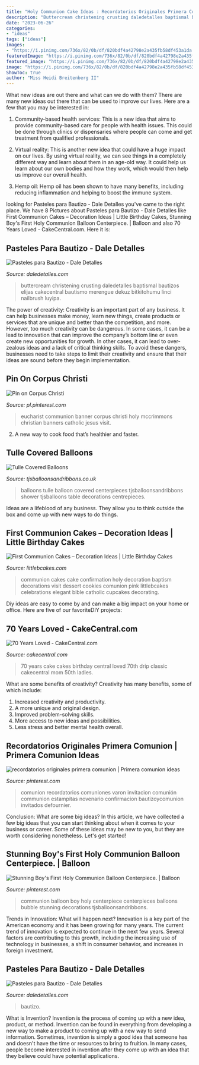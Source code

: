 ```yaml
---
title: "Holy Communion Cake Ideas : Recordatorios Originales Primera Comunion"
description: "Buttercream christening crusting daledetalles baptismal bautizos elijas cakecentral bautismo merengue dekuz bitkitohumu linci nailbrush luyipa"
date: "2023-06-26"
categories:
- "ideas"
tags: ["ideas"]
images:
- "https://i.pinimg.com/736x/82/0b/df/820bdf4a42798e2a435fb58df453a1da.jpg"
featuredImage: "https://i.pinimg.com/736x/82/0b/df/820bdf4a42798e2a435fb58df453a1da.jpg"
featured_image: "https://i.pinimg.com/736x/82/0b/df/820bdf4a42798e2a435fb58df453a1da.jpg"
image: "https://i.pinimg.com/736x/82/0b/df/820bdf4a42798e2a435fb58df453a1da.jpg"
ShowToc: true
author: "Miss Heidi Breitenberg II"
---
```



What new ideas are out there and what can we do with them?
There are many new ideas out there that can be used to improve our lives. Here are a few that you may be interested in:
1. Community-based health services: This is a new idea that aims to provide community-based care for people with health issues. This could be done through clinics or dispensaries where people can come and get treatment from qualified professionals.

2. Virtual reality: This is another new idea that could have a huge impact on our lives. By using virtual reality, we can see things in a completely different way and learn about them in an age-old way. It could help us learn about our own bodies and how they work, which would then help us improve our overall health.

3. Hemp oil: Hemp oil has been shown to have many benefits, including reducing inflammation and helping to boost the immune system.

	

		
looking for Pasteles para Bautizo - Dale Detalles you've came to the right place. We have 8 Pictures about Pasteles para Bautizo - Dale Detalles like First Communion Cakes – Decoration Ideas | Little Birthday Cakes, Stunning Boy&#039;s First Holy Communion Balloon Centerpiece. | Balloon and also 70 Years Loved - CakeCentral.com. Here it is:
		
    
## Pasteles Para Bautizo - Dale Detalles

<img loading=lazy src="https://i0.wp.com/www.daledetalles.com/wp-content/uploads/2016/06/pastel-para-bautizo12.jpg" onerror="this.onerror=null;this.src='https://tse2.mm.bing.net/th?id=OIP.h2llx7ht_00xnXuZovH8hAHaIf&amp;pid=15.1';" alt="Pasteles para Bautizo - Dale Detalles">

_Source: daledetalles.com_

>buttercream christening crusting daledetalles baptismal bautizos elijas cakecentral bautismo merengue dekuz bitkitohumu linci nailbrush luyipa. 

	

The power of creativity:
Creativity is an important part of any business. It can help businesses make money, learn new things, create products or services that are unique and better than the competition, and more. However, too much creativity can be dangerous. In some cases, it can be a lead to innovation that can improve the company’s bottom line or even create new opportunities for growth. In other cases, it can lead to over-zealous ideas and a lack of critical thinking skills. To avoid these dangers, businesses need to take steps to limit their creativity and ensure that their ideas are sound before they begin implementation.

    
## Pin On Corpus Christi

<img loading=lazy src="https://i.pinimg.com/736x/c6/02/98/c60298b0adfa0a394a89e97c805da322--eucharist-christian-art.jpg" onerror="this.onerror=null;this.src='https://tse2.mm.bing.net/th?id=OIP.2GwlonyX_4s1tKEeywv-tQCGEs&amp;pid=15.1';" alt="Pin on Corpus Christi">

_Source: pl.pinterest.com_

>eucharist communion banner corpus christi holy mccrimmons christian banners catholic jesus visit. 

	

2. A new way to cook food that’s healthier and faster.

    
## Tulle Covered Balloons

<img loading=lazy src="https://www.tjsballoonsandribbons.co.uk/ekmps/shops/tjsballoons/resources/Design/p1010033.jpg" onerror="this.onerror=null;this.src='https://tse1.mm.bing.net/th?id=OIP.MfDvDXWLLRInCyZ2l2vkqwHaJ4&amp;pid=15.1';" alt="Tulle Covered Balloons">

_Source: tjsballoonsandribbons.co.uk_

>balloons tulle balloon covered centerpieces tjsballoonsandribbons shower tjsballoons table decorations centrepieces. 

	

Ideas are a lifeblood of any business. They allow you to think outside the box and come up with new ways to do things.

    
## First Communion Cakes – Decoration Ideas | Little Birthday Cakes

<img loading=lazy src="http://www.littlebcakes.com/wp-content/uploads/2014/02/First-Communion-Cake-Ideas.jpg" onerror="this.onerror=null;this.src='https://tse2.mm.bing.net/th?id=OIP.1RPWOvpRM8PYYx0NG-ujNAHaLV&amp;pid=15.1';" alt="First Communion Cakes – Decoration Ideas | Little Birthday Cakes">

_Source: littlebcakes.com_

>communion cakes cake confirmation holy decoration baptism decorations visit dessert cookies comunion pink littlebcakes celebrations elegant bible catholic cupcakes decorating. 

	

Diy ideas are easy to come by and can make a big impact on your home or office. Here are five of our favoriteDIY projects: 

    
## 70 Years Loved - CakeCentral.com

<img loading=lazy src="https://cdn001.cakecentral.com/gallery/2016/08/900_70-years-loved-929521hq5uJ.jpg" onerror="this.onerror=null;this.src='https://tse1.mm.bing.net/th?id=OIP._ZAGIJO5oePLTxzxTHltmQHaKb&amp;pid=15.1';" alt="70 Years Loved - CakeCentral.com">

_Source: cakecentral.com_

>70 years cake cakes birthday central loved 70th drip classic cakecentral mom 50th ladies. 

	

What are some benefits of creativity?
Creativity has many benefits, some of which include: 
1. Increased creativity and productivity.
2. A more unique and original design.
3. Improved problem-solving skills.
4. More access to new ideas and possibilities. 
5. Less stress and better mental health overall.

    
## Recordatorios Originales Primera Comunion | Primera Comunion Ideas

<img loading=lazy src="https://i.pinimg.com/736x/1d/22/6f/1d226f1e7ad38568793344c2519940cc.jpg" onerror="this.onerror=null;this.src='https://tse3.mm.bing.net/th?id=OIP.nRFnbQtcaEuMQRwvYB-_KAAAAA&amp;pid=15.1';" alt="recordatorios originales primera comunion | Primera comunion ideas">

_Source: pinterest.com_

>comunion recordatorios comuniones varon invitacion comunión communion estampitas novenario confirmacion bautizoycomunion invitados defournier. 

	

Conclusion: What are some big ideas?
In this article, we have collected a few big ideas that you can start thinking about when it comes to your business or career. Some of these ideas may be new to you, but they are worth considering nonetheless. Let's get started!

    
## Stunning Boy&#039;s First Holy Communion Balloon Centerpiece. | Balloon

<img loading=lazy src="https://i.pinimg.com/736x/82/0b/df/820bdf4a42798e2a435fb58df453a1da.jpg" onerror="this.onerror=null;this.src='https://tse2.mm.bing.net/th?id=OIP.mEe_UIKC8w4ulLxDDiyAiQHaJ3&amp;pid=15.1';" alt="Stunning Boy&#039;s First Holy Communion Balloon Centerpiece. | Balloon">

_Source: pinterest.com_

>communion balloon boy holy centerpiece centerpieces balloons bubble stunning decorations tjsballoonsandribbons. 

	

Trends in Innovation: What will happen next?
Innovation is a key part of the American economy and it has been growing for many years. The current trend of innovation is expected to continue in the next few years. Several factors are contributing to this growth, including the increasing use of technology in businesses, a shift in consumer behavior, and increases in foreign investment.

    
## Pasteles Para Bautizo - Dale Detalles

<img loading=lazy src="https://i1.wp.com/www.daledetalles.com/wp-content/uploads/2016/06/pastel-para-bautizo9.jpg?resize=550%2C733" onerror="this.onerror=null;this.src='https://tse1.mm.bing.net/th?id=OIP.uttunK40hkMhEbeZLFDk_wHaJ3&amp;pid=15.1';" alt="Pasteles para Bautizo - Dale Detalles">

_Source: daledetalles.com_

>bautizo. 

	

What is Invention?
Invention is the process of coming up with a new idea, product, or method. Invention can be found in everything from developing a new way to make a product to coming up with a new way to send information. Sometimes, invention is simply a good idea that someone has and doesn't have the time or resources to bring to fruition. In many cases, people become interested in invention after they come up with an idea that they believe could have potential applications.

